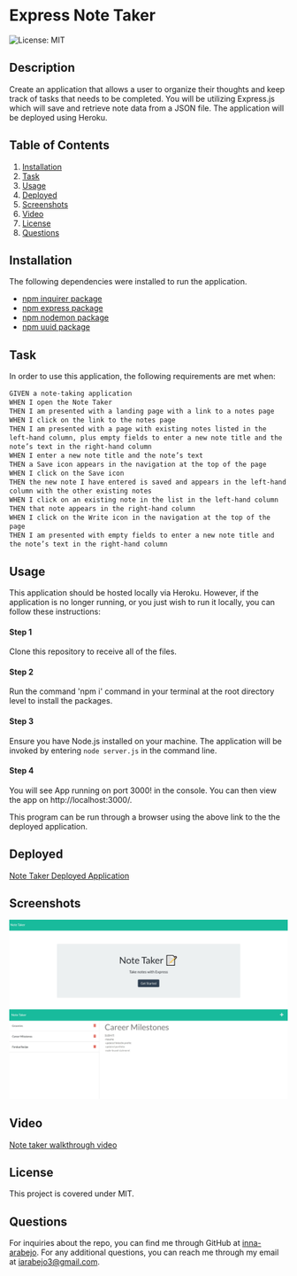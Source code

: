 # Express Note Taker

![License: MIT](https://img.shields.io/badge/License-MIT-yellow.svg)

## Description
 Create an application that allows a user to organize their thoughts and keep track of tasks that needs to be completed. You will be utilizing Express.js which will save and retrieve note data from a JSON file. The application will be deployed using Heroku. 

## Table of Contents
1. [Installation](#installation)
2. [Task](#task)
3. [Usage](#usage)
4. [Deployed](#deployed)
5. [Screenshots](#screenshots)
6. [Video](#video)
7. [License](#license)
8. [Questions](#questions)

## Installation
The following dependencies were installed to run the application. 
* [npm inquirer package](https://www.npmjs.com/package/inquirer)
* [npm express package](https://www.npmjs.com/package/express)
* [npm nodemon package](https://www.npmjs.com/package/nodemon)
* [npm uuid package](https://www.npmjs.com/package/uuid)

## Task
In order to use this application, the following requirements are met when:
```
GIVEN a note-taking application
WHEN I open the Note Taker
THEN I am presented with a landing page with a link to a notes page
WHEN I click on the link to the notes page
THEN I am presented with a page with existing notes listed in the left-hand column, plus empty fields to enter a new note title and the note’s text in the right-hand column
WHEN I enter a new note title and the note’s text
THEN a Save icon appears in the navigation at the top of the page
WHEN I click on the Save icon
THEN the new note I have entered is saved and appears in the left-hand column with the other existing notes
WHEN I click on an existing note in the list in the left-hand column
THEN that note appears in the right-hand column
WHEN I click on the Write icon in the navigation at the top of the page
THEN I am presented with empty fields to enter a new note title and the note’s text in the right-hand column
```

## Usage
This application should be hosted locally via Heroku. However, if the application is no longer running, or you just wish to run it locally, you can follow these instructions:

#### Step 1
Clone this repository to receive all of the files.

#### Step 2
Run the command 'npm i' command in your terminal at the root directory level to install the packages.

#### Step 3
Ensure you have Node.js installed on your machine. The application will be invoked by entering `node server.js` in the command line.

#### Step 4
You will see App running on port 3000! in the console. You can then view the app on http://localhost:3000/.

This program can be run through a browser using the above link to the the deployed application.

## Deployed
[Note Taker Deployed Application](https://note-taker-inna.herokuapp.com/)

## Screenshots
![Note taker landing page screenshot](./public/assets/images/landing-page.jpg)
![Note taker main page screenshot](./public/assets/images/notes-main-page.jpg)

## Video
[Note taker walkthrough video](https://youtu.be/4kne4SgtYfU)

## License
 This project is covered under MIT.

## Questions
For inquiries about the repo, you can find me through GitHub at [inna-arabejo](https://github.com/inna-arabejo). 
For any additional questions, you can reach me through my email at [iarabejo3@gmail.com](mailto:iarabejo3@gmail.com).

